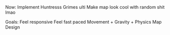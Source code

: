 Now:
  Implement Huntresss
  Grimes ulti
  Make map look cool with random shit lmao

Goals:
  Feel responsive
  Feel fast paced
  Movement + Gravity + Physics
  Map Design
